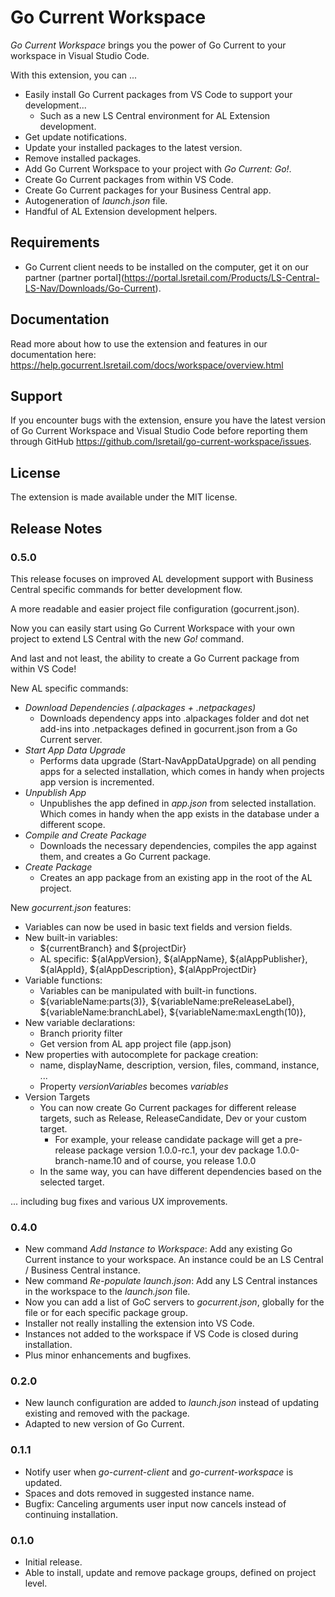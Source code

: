 # Go Current Workspace 

*Go Current Workspace* brings you the power of Go Current to your workspace in Visual Studio Code.

With this extension, you can ...

* Easily install Go Current packages from VS Code to support your development...
    * Such as a new LS Central environment for AL Extension development.
* Get update notifications.
* Update your installed packages to the latest version.
* Remove installed packages.
* Add Go Current Workspace to your project with *Go Current: Go!*.
* Create Go Current packages from within VS Code.
* Create Go Current packages for your Business Central app.
* Autogeneration of *launch.json* file.
* Handful of AL Extension development helpers.

## Requirements

* Go Current client needs to be installed on the computer, get it on our partner (partner portal](https://portal.lsretail.com/Products/LS-Central-LS-Nav/Downloads/Go-Current).

## Documentation

Read more about how to use the extension and features in our documentation here: https://help.gocurrent.lsretail.com/docs/workspace/overview.html

## Support
If you encounter bugs with the extension, ensure you have the latest version of Go Current Workspace and Visual Studio Code before reporting them through GitHub https://github.com/lsretail/go-current-workspace/issues.

## License
The extension is made available under the MIT license.

## Release Notes

### 0.5.0
This release focuses on improved AL development support with Business Central specific commands for better development flow.

A more readable and easier project file configuration (gocurrent.json).

Now you can easily start using Go Current Workspace with your own project to extend LS Central with the new *Go!* command.

And last and not least, the ability to create a Go Current package from within VS Code!

New AL specific commands:
* *Download Dependencies (.alpackages + .netpackages)*
    * Downloads dependency apps into .alpackages folder and dot net add-ins into .netpackages defined in gocurrent.json from a Go Current server.
* *Start App Data Upgrade*
    * Performs data upgrade (Start-NavAppDataUpgrade) on all pending apps for a selected installation, which comes in handy when projects app version is incremented.
* *Unpublish App*
    * Unpublishes the app defined in *app.json* from selected installation. Which comes in handy when the app exists in the database under a different scope.
* *Compile and Create Package*
    * Downloads the necessary dependencies, compiles the app against them, and creates a Go Current package.
* *Create Package*
    * Creates an app package from an existing app in the root of the AL project.

New *gocurrent.json* features:

* Variables can now be used in basic text fields and version fields.
* New built-in variables:
    * ${currentBranch} and ${projectDir}
    * AL specific: ${alAppVersion}, ${alAppName}, ${alAppPublisher}, ${alAppId}, ${alAppDescription}, ${alAppProjectDir}
* Variable functions:
    * Variables can be manipulated with built-in functions.
    * ${variableName:parts(3)}, ${variableName:preReleaseLabel}, ${variableName:branchLabel}, ${variableName:maxLength(10)},
* New variable declarations:
    * Branch priority filter
    * Get version from AL app project file (app.json)
* New properties with autocomplete for package creation:
    * name, displayName, description, version, files, command, instance, ...
    * Property *versionVariables* becomes *variables*
* Version Targets
    * You can now create Go Current packages for different release targets, such as Release, ReleaseCandidate, Dev or your custom target.
        * For example, your release candidate package will get a pre-release package version 1.0.0-rc.1, your dev package 1.0.0-branch-name.10 and of course, you release 1.0.0
    * In the same way, you can have different dependencies based on the selected target.

... including bug fixes and various UX improvements.

### 0.4.0

* New command *Add Instance to Workspace*: Add any existing Go Current instance to your workspace. An instance could be an LS Central / Business Central instance.
* New command *Re-populate launch.json*: Add any LS Central instances in the workspace to the *launch.json* file.
* Now you can add a list of GoC servers to *gocurrent.json*, globally for the file or for each specific package group.
* Installer not really installing the extension into VS Code.
* Instances not added to the workspace if VS Code is closed during installation.
* Plus minor enhancements and bugfixes.

### 0.2.0

* New launch configuration are added to *launch.json* instead of updating existing and removed with the package.
* Adapted to new version of Go Current.

### 0.1.1

* Notify user when *go-current-client* and *go-current-workspace* is updated.
* Spaces and dots removed in suggested instance name.
* Bugfix: Canceling arguments user input now cancels instead of continuing installation.

### 0.1.0

* Initial release.
* Able to install, update and remove package groups, defined on project level.